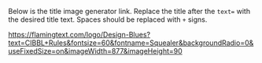 Below is the title image generator link. Replace the title after the `text=` with the desired title text. Spaces should be replaced with `+` signs.

https://flamingtext.com/logo/Design-Blues?text=CIBBL+Rules&fontsize=60&fontname=Squealer&backgroundRadio=0&useFixedSize=on&imageWidth=877&imageHeight=90